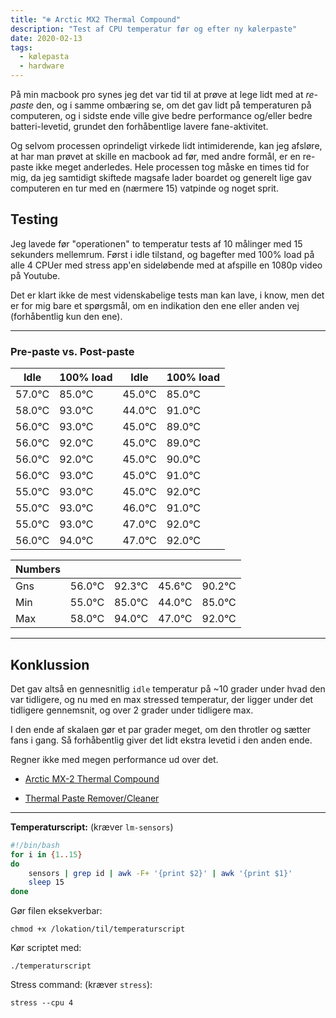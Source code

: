 ```yaml
---
title: "❄️ Arctic MX2 Thermal Compound"
description: "Test af CPU temperatur før og efter ny kølerpaste"
date: 2020-02-13
tags:
  - kølepasta
  - hardware
---
```


På min macbook pro synes jeg det var tid til at prøve at lege lidt med at _re-paste_ den, og i samme ombæring se, om det gav lidt på temperaturen på computeren, og i sidste ende ville give bedre performance og/eller bedre batteri-levetid, grundet den forhåbentlige lavere fane-aktivitet.

Og selvom processen oprindeligt virkede lidt intimiderende, kan jeg afsløre, at har man prøvet at skille en macbook ad før, med andre formål, er en re-paste ikke meget anderledes. Hele processen tog måske en times tid for mig, da jeg samtidigt skiftede magsafe lader boardet og generelt lige gav computeren en tur med en (nærmere 15) vatpinde og noget sprit.

## Testing

Jeg lavede før "operationen" to temperatur tests af 10 målinger med 15 sekunders mellemrum. Først i idle tilstand, og bagefter med 100% load på alle 4 CPUer med stress app'en sideløbende med at afspille en 1080p video på Youtube.

Det er klart ikke de mest videnskabelige tests man kan lave, i know, men det er for mig bare et spørgsmål, om en indikation den ene eller anden vej (forhåbentlig kun den ene).

---

### Pre-paste vs. Post-paste

| Idle   | 100% load | Idle   | 100% load |
| ------ | --------- | ------ | --------- |
| 57.0°C | 85.0°C    | 45.0°C | 85.0°C    |
| 58.0°C | 93.0°C    | 44.0°C | 91.0°C    |
| 56.0°C | 93.0°C    | 45.0°C | 89.0°C    |
| 56.0°C | 92.0°C    | 45.0°C | 89.0°C    |
| 56.0°C | 92.0°C    | 45.0°C | 90.0°C    |
| 56.0°C | 93.0°C    | 45.0°C | 91.0°C    |
| 55.0°C | 93.0°C    | 45.0°C | 92.0°C    |
| 55.0°C | 93.0°C    | 46.0°C | 91.0°C    |
| 55.0°C | 93.0°C    | 47.0°C | 92.0°C    |
| 56.0°C | 94.0°C    | 47.0°C | 92.0°C    |

| Numbers |        |        |        |        |
| ------- | ------ | ------ | ------ | ------ |
| Gns     | 56.0°C | 92.3°C | 45.6°C | 90.2°C |
| Min     | 55.0°C | 85.0°C | 44.0°C | 85.0°C |
| Max     | 58.0°C | 94.0°C | 47.0°C | 92.0°C |

---

## Konklussion

Det gav altså en gennesnitlig `idle` temperatur på ~10 grader under hvad den var tidligere, og nu med en max stressed temperatur, der ligger under det tidligere gennemsnit, og over 2 grader under tidligere max.

I den ende af skalaen gør et par grader meget, om den throtler og sætter fans i gang. Så forhåbentlig giver det lidt ekstra levetid i den anden ende.

Regner ikke med megen performance ud over det.

- [Arctic MX-2 Thermal Compound](https://www.pricerunner.dk/pl/184-3659487/Computer-koeling/Arctic-MX-2-4g-Sammenlign-Priser)

- [Thermal Paste Remover/Cleaner](https://www.coolerkit.dk/shop/arcticlean-60ml-kit-577p.html)

---

**Temperaturscript:** (kræver `lm-sensors`)

```bash
#!/bin/bash
for i in {1..15}
do
    sensors | grep id | awk -F+ '{print $2}' | awk '{print $1}'
    sleep 15
done
```

Gør filen eksekverbar:

`chmod +x /lokation/til/temperaturscript`

Kør scriptet med:

`./temperaturscript`

Stress command: (kræver `stress`):

`stress --cpu 4`
